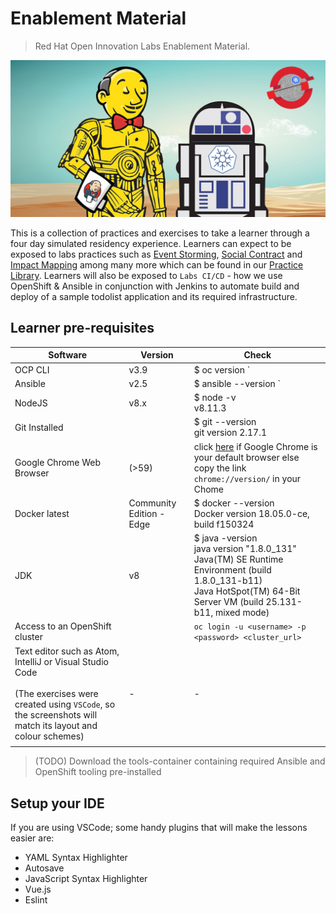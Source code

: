 # Enablement Material
> Red Hat Open Innovation Labs Enablement Material. 

![jenkins-crio-ocp-star-wars-kubes](./images/jenkins-crio-ocp-star-wars-kubes.png)

This is a collection of practices and exercises to take a learner through a four day simulated residency experience. Learners can expect to be exposed to labs practices such as [Event Storming](https://rht-labs.github.io/practice-library/practices/event-storming/), [Social Contract](https://rht-labs.github.io/practice-library/practices/social-contract/) and [Impact Mapping](https://rht-labs.github.io/practice-library/practices/impact-mapping/) among many more which can be found in our [Practice Library](https://rht-labs.github.io/practice-library/). Learners will also be exposed to `Labs CI/CD` - how we use OpenShift & Ansible in conjunction with Jenkins to automate build and deploy of a sample todolist application and its required infrastructure.

## Learner pre-requisites
 | Software | Version | Check |
 | -------- | ------- | ----- |
 | OCP CLI | v3.9 | $ oc version `|` grep -i --color oc  <br> <span style="color:red">oc </span> v3.9.0+191fece |
 | Ansible | v2.5 | $ ansible --version `|` grep -i --color ansible <br> <span style="color:red">ansible</span> 2.5.5 <br> .... <br>| 
 | NodeJS | v8.x | $ node -v <br> v8.11.3|
 | Git Installed | | $ git --version <br> git version 2.17.1|
 | Google Chrome Web Browser | (>59) | click [here](chrome://version/) if Google Chrome is your default browser else copy the link `chrome://version/` in your Chome |
 | Docker latest | Community Edition - Edge | $ docker --version <br> Docker version 18.05.0-ce, build f150324|
 | JDK | v8 | $ java -version <br>java version "1.8.0_131"<br>Java(TM) SE Runtime Environment (build 1.8.0_131-b11)<br>Java HotSpot(TM) 64-Bit Server VM (build 25.131-b11, mixed mode)|
 | Access to an OpenShift cluster | | `oc login -u <username> -p <password> <cluster_url>` |
 | Text editor such as Atom, IntelliJ or Visual Studio Code <br><br> (The exercises were created using `VSCode`, so the screenshots will match its layout and colour schemes) | - | - |
 | | | |



> (TODO) Download the tools-container containing required Ansible and OpenShift tooling pre-installed

## Setup your IDE
If you are using VSCode; some handy plugins that will make the lessons easier are:
 - YAML Syntax Highlighter
 - Autosave 
 - JavaScript Syntax Highlighter
 - Vue.js
 - Eslint
